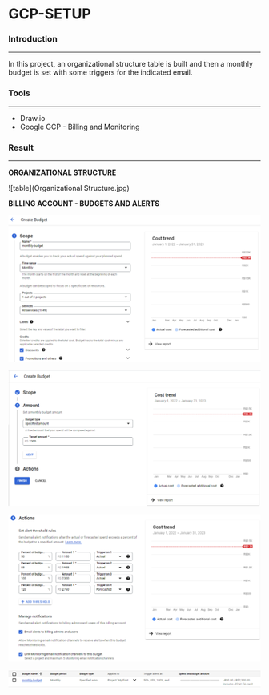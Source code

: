 # GCP-SETUP

### Introduction

---

In this project, an organizational structure table is built and then a monthly budget is set with some triggers for the indicated email.



### Tools

---

* Draw.io
* Google GCP - Billing and Monitoring



### Result

---



**ORGANIZATIONAL STRUCTURE**

![table](Organizational Structure.jpg)





**BILLING ACCOUNT - BUDGETS AND ALERTS**

![screen1](budget-screen-1.png)

![screen2](budget-screen-2.png)

![screen3](budget-screen-3.png)

![screen4](budget-completed.png)
